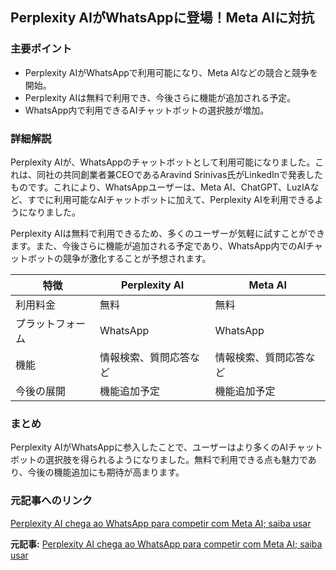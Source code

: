 ## Perplexity AIがWhatsAppに登場！Meta AIに対抗

### 主要ポイント

* Perplexity AIがWhatsAppで利用可能になり、Meta AIなどの競合と競争を開始。
* Perplexity AIは無料で利用でき、今後さらに機能が追加される予定。
* WhatsApp内で利用できるAIチャットボットの選択肢が増加。

### 詳細解説

Perplexity AIが、WhatsAppのチャットボットとして利用可能になりました。これは、同社の共同創業者兼CEOであるAravind Srinivas氏がLinkedInで発表したものです。これにより、WhatsAppユーザーは、Meta AI、ChatGPT、LuzIAなど、すでに利用可能なAIチャットボットに加えて、Perplexity AIを利用できるようになりました。

Perplexity AIは無料で利用できるため、多くのユーザーが気軽に試すことができます。また、今後さらに機能が追加される予定であり、WhatsApp内でのAIチャットボットの競争が激化することが予想されます。

| 特徴 | Perplexity AI | Meta AI |
|---|---|---|
| 利用料金 | 無料 | 無料 |
| プラットフォーム | WhatsApp | WhatsApp |
| 機能 | 情報検索、質問応答など | 情報検索、質問応答など |
| 今後の展開 | 機能追加予定 | 機能追加予定 |

### まとめ

Perplexity AIがWhatsAppに参入したことで、ユーザーはより多くのAIチャットボットの選択肢を得られるようになりました。無料で利用できる点も魅力であり、今後の機能追加にも期待が高まります。

### 元記事へのリンク

[Perplexity AI chega ao WhatsApp para competir com Meta AI; saiba usar](https://www.techtudo.com.br/noticias/2024/05/perplexity-ai-chega-ao-whatsapp-para-competir-com-meta-ai-saiba-usar.ghtml)


**元記事:** [Perplexity AI chega ao WhatsApp para competir com Meta AI; saiba usar](https://www.techtudo.com.br/noticias/2025/05/perplexity-ai-chega-ao-whatsapp-para-competir-com-meta-ai-saiba-usar-edapps.ghtml)